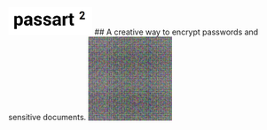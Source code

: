 <img src="https://github.com/naiemg/passArt/blob/master/media/passart2.PNG " alt="drawing" width="30%"/>
## A creative way to encrypt passwords and sensitive documents.
<img src="https://github.com/naiemg/passArt/blob/master/encrypted.png " alt="drawing" width="30%"/>